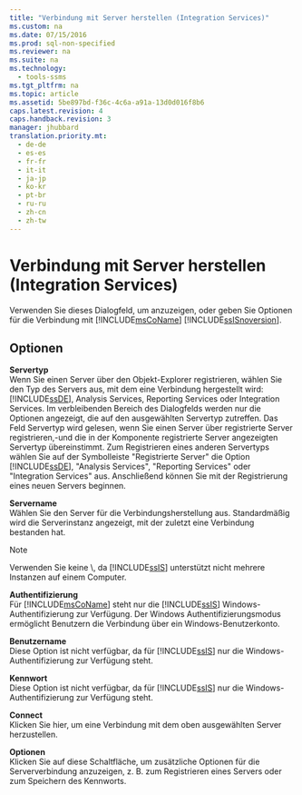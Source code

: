 ```yaml
---
title: "Verbindung mit Server herstellen (Integration Services)"
ms.custom: na
ms.date: 07/15/2016
ms.prod: sql-non-specified
ms.reviewer: na
ms.suite: na
ms.technology: 
  - tools-ssms
ms.tgt_pltfrm: na
ms.topic: article
ms.assetid: 5be897bd-f36c-4c6a-a91a-13d0d016f8b6
caps.latest.revision: 4
caps.handback.revision: 3
manager: jhubbard
translation.priority.mt: 
  - de-de
  - es-es
  - fr-fr
  - it-it
  - ja-jp
  - ko-kr
  - pt-br
  - ru-ru
  - zh-cn
  - zh-tw
---
```

# Verbindung mit Server herstellen (Integration Services)
Verwenden Sie dieses Dialogfeld, um anzuzeigen, oder geben Sie Optionen für die Verbindung mit [!INCLUDE[msCoName](../content/includes/msCoName_md.md)] [!INCLUDE[ssISnoversion](../content/includes/ssISnoversion_md.md)].  
  
## Optionen  
**Servertyp**  
Wenn Sie einen Server über den Objekt-Explorer registrieren, wählen Sie den Typ des Servers aus, mit dem eine Verbindung hergestellt wird: [!INCLUDE[ssDE](../content/includes/ssDE_md.md)], Analysis Services, Reporting Services oder Integration Services. Im verbleibenden Bereich des Dialogfelds werden nur die Optionen angezeigt, die auf den ausgewählten Servertyp zutreffen. Das Feld Servertyp wird gelesen, wenn Sie einen Server über registrierte Server registrieren,\-und die in der Komponente registrierte Server angezeigten Servertyp übereinstimmt. Zum Registrieren eines anderen Servertyps wählen Sie auf der Symbolleiste "Registrierte Server" die Option [!INCLUDE[ssDE](../content/includes/ssDE_md.md)], "Analysis Services", "Reporting Services" oder "Integration Services" aus. Anschließend können Sie mit der Registrierung eines neuen Servers beginnen.  
  
**Servername**  
Wählen Sie den Server für die Verbindungsherstellung aus. Standardmäßig wird die Serverinstanz angezeigt, mit der zuletzt eine Verbindung bestanden hat.  
  
> [!NOTE]  
> Verwenden Sie keine *<servername>*\\*<instancename>*, da [!INCLUDE[ssIS](../content/includes/ssIS_md.md)] unterstützt nicht mehrere Instanzen auf einem Computer.  
  
**Authentifizierung**  
Für [!INCLUDE[msCoName](../content/includes/msCoName_md.md)] steht nur die [!INCLUDE[ssIS](../content/includes/ssIS_md.md)] Windows-Authentifizierung zur Verfügung. Der Windows Authentifizierungsmodus ermöglicht Benutzern die Verbindung über ein Windows-Benutzerkonto.  
  
**Benutzername**  
Diese Option ist nicht verfügbar, da für [!INCLUDE[ssIS](../content/includes/ssIS_md.md)] nur die Windows-Authentifizierung zur Verfügung steht.  
  
**Kennwort**  
Diese Option ist nicht verfügbar, da für [!INCLUDE[ssIS](../content/includes/ssIS_md.md)] nur die Windows-Authentifizierung zur Verfügung steht.  
  
**Connect**  
Klicken Sie hier, um eine Verbindung mit dem oben ausgewählten Server herzustellen.  
  
**Optionen**  
Klicken Sie auf diese Schaltfläche, um zusätzliche Optionen für die Serververbindung anzuzeigen, z. B. zum Registrieren eines Servers oder zum Speichern des Kennworts.  
  
